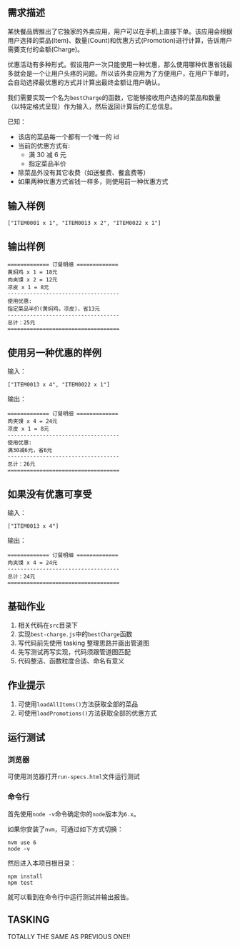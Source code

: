 ## 需求描述

某快餐品牌推出了它独家的外卖应用，用户可以在手机上直接下单。该应用会根据用户选择的菜品(Item)、数量(Count)和优惠方式(Promotion)进行计算，告诉用户需要支付的金额(Charge)。

优惠活动有多种形式。假设用户一次只能使用一种优惠，那么使用哪种优惠省钱最多就会是一个让用户头疼的问题。所以该外卖应用为了方便用户，在用户下单时，会自动选择最优惠的方式并计算出最终金额让用户确认。

我们需要实现一个名为`bestCharge`的函数，它能够接收用户选择的菜品和数量（以特定格式呈现）作为输入，然后返回计算后的汇总信息。

已知：

- 该店的菜品每一个都有一个唯一的 id
- 当前的优惠方式有:
  - 满 30 减 6 元
  - 指定菜品半价
- 除菜品外没有其它收费（如送餐费、餐盒费等）
- 如果两种优惠方式省钱一样多，则使用前一种优惠方式

## 输入样例

```
["ITEM0001 x 1", "ITEM0013 x 2", "ITEM0022 x 1"]
```

## 输出样例

```
============= 订餐明细 =============
黄焖鸡 x 1 = 18元
肉夹馍 x 2 = 12元
凉皮 x 1 = 8元
-----------------------------------
使用优惠:
指定菜品半价(黄焖鸡，凉皮)，省13元
-----------------------------------
总计：25元
===================================
```

## 使用另一种优惠的样例

输入：

```
["ITEM0013 x 4", "ITEM0022 x 1"]
```

输出：

```
============= 订餐明细 =============
肉夹馍 x 4 = 24元
凉皮 x 1 = 8元
-----------------------------------
使用优惠:
满30减6元，省6元
-----------------------------------
总计：26元
===================================
```

## 如果没有优惠可享受

输入：

```
["ITEM0013 x 4"]
```

输出：

```
============= 订餐明细 =============
肉夹馍 x 4 = 24元
-----------------------------------
总计：24元
===================================
```

## 基础作业

1.  相关代码在`src`目录下
1.  实现`best-charge.js`中的`bestCharge`函数
1.  写代码前先使用 tasking 整理思路并画出管道图
1.  先写测试再写实现，代码须跟管道图匹配
1.  代码整洁、函数粒度合适、命名有意义

## 作业提示

1.  可使用`loadAllItems()`方法获取全部的菜品
2.  可使用`loadPromotions()`方法获取全部的优惠方式

## 运行测试

### 浏览器

可使用浏览器打开`run-specs.html`文件运行测试

### 命令行

首先使用`node -v`命令确定你的`node`版本为`6.x`。

如果你安装了`nvm`，可通过如下方式切换：

```
nvm use 6
node -v
```

然后进入本项目根目录：

```
npm install
npm test
```

就可以看到在命令行中运行测试并输出报告。

## TASKING

TOTALLY THE SAME AS PREVIOUS ONE!!
